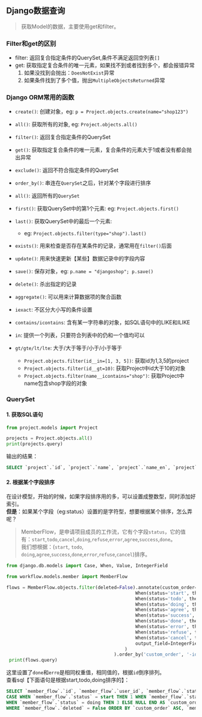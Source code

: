 ## Django数据查询
> 获取Model的数据，主要使用get和filter。

### Filter和get的区别
- filter: 返回复合指定条件的QuerySet,条件不满足返回空列表`[]`
- get: 获取指定复合条件的唯一元素，如果找不到或者找到多个，都会报错异常
    1. 如果没找到会抛出：`DoesNotExist`异常
    2. 如果条件找到了多个值，抛出`MultipleObjectsReturned`异常

### Django ORM常用的函数
- `create()`: 创建对象，eg: `p = Project.objects.create(name="shop123")`
- `all()`: 获取所有的对象, eg: `Project.objects.all()`
- `filter()`: 返回复合指定条件的QuerySet
- `get()`: 获取指定复合条件的唯一元素，复合条件的元素大于1或者没有都会抛出异常
- `exclude()`: 返回不符合指定条件的QuerySet
- `order_by()`: 串连在`QuerySet`之后，针对某个字段进行排序
- `all()`: 返回所有的`QuerySet`
- `first()`: 获取QuerySet中的第1个元素: eg: `Project.objects.first()`
- `last()`: 获取QuerySet中的最后一个元素: 
    - eg: `Project.objects.filter(type="shop").last()`
    
- `exists()`: 用来检查是否存在某条件的记录，通常用在`filter()`后面
- `update()`: 用来快速更新【某些】数据记录中的字段内容
- `save()`: 保存对象，eg: `p.name = "djangoshop"; p.save()`
- `delete()`: 杀出指定的记录
- `aggregate()`: 可以用来计算数据项的聚合函数
- `iexact`: 不区分大小写的条件设置
- `contains/icontains`: 含有某一字符串的对象，如SQL语句中的LIKE和ILIKE
- `in`: 提供一个列表，只要符合列表中的仍和一个值均可以
- `gt/gte/lt/lte`: 大于/大于等于/小于/小于等于
    - `Project.objects.filter(id__in=[1, 3, 5])`: 获取id为1,3,5的project
    - `Project.objects.filter(id__gt=10)`: 获取Project中id大于10的对象
    - `Project.objects.filter(name__icontains="shop")`: 获取Project中name包含shop字段的对象
    
### QuerySet

#### 1. 获取SQL语句

```python
from project.models import Project

projects = Project.objects.all()
print(projects.query)
```

输出的结果：

```sql
SELECT `project`.`id`, `project`.`name`, `project`.`name_en`, `project`.`develop_deployment_id`, `project`.`test_deployment_id`, `project`.`product_deployment_id`, `project`.`jira_key`, `project`.`config_files`, `project`.`deleted`, `project`.`description` FROM `project`
```

#### 2. 根据某个字段排序
在设计模型，开始的时候，如果字段排序用的多，可以设置成整数型，同时添加好索引。  
**但是**：如果某个字段（eg:status）设置的是字符型，想要根据某个排序，怎么弄呢？  

> MemberFlow，是申请项目成员的工作流，它有个字段`status`，它的值有：`start`,`todo`,`cancel`,`doing`,`refuse`,`error`,`agree`,`success`,`done`。  
我们想根据：(`start`, `todo`, `doing`,`agree`,`success`,`done`,`error`,`refuse`,`cancel`)排序。

    
```python
from django.db.models import Case, When, Value, IntegerField

from workflow.models.member import MemberFlow

flows = MemberFlow.objects.filter(deleted=False).annotate(custom_order=Case(
                                                When(status='start', then=Value(1)),
                                                When(status='todo', then=Value(2)),
                                                When(status='doing', then=Value(3)),
                                                When(status='agree', then=Value(4)),
                                                When(status='success', then=Value(6)),
                                                When(status='done', then=Value(6)),
                                                When(status='error', then=Value(6)),
                                                When(status='refuse', then=Value(8)),
                                                When(status='cancel', then=Value(8)),
                                                output_field=IntegerField(),
                                            )
                                        ).order_by('custom_order', '-id')
 print(flows.query)
 ```
 
 这里设置了`done`和`erro`是相同权重值，相同值的，根据`id`倒序排列。  
 查看sql【下面语句是根据start,todo,doing排序的】：
 
 ```sql
SELECT `member_flow`.`id`, `member_flow`.`user_id`, `member_flow`.`status`, `member_flow`.`deleted`, 
CASE WHEN `member_flow`.`status` = start THEN 1 WHEN `member_flow`.`status` = todo THEN 2 
WHEN `member_flow`.`status` = doing THEN 3 ELSE NULL END AS `custom_order` FROM `member_flow` 
WHERE `member_flow`.`deleted` = False ORDER BY `custom_order` ASC, `member_flow`.`id` DESC
 ```